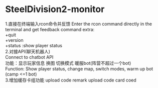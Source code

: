 # SteelDivision2-monitor
1.直接在终端输入rcon命令并反馈
 Enter the rcon command directly in the terminal and get feedback
 command extra:  
 +quit  
 +version  
 +status  :show player status  
2.对接API(聊天机器人)  
Connect to chatbot API  
  功能：显示玩家信息 换图 切换模式 暖服bot(阵营不超过一个bot)  
  Function: Show player status, change map, switch modes, warm up bot (camp <=1 bot)  
3.增加缓存卡组功能
upload code remark
upload code
card coed
